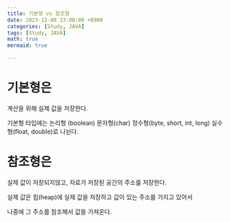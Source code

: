 ```yaml
---
title: 기본형 vs 참조형
date: 2023-12-08 23:00:00 +0900
categories: [Study, JAVA]
tags: [Study, JAVA]
math: true
mermaid: true

---
```


# 기본형은

계산을 위해 실제 값을 저장한다.

기본형 타입에는 논리형 (boolean)  문자형(char)  정수형(byte, short, int, long) 실수형(float, double)로 나뉜다.

# 참조형은

실제 값이 저장되지않고, 자료가 저장된 공간의 주소를 저장한다.

실제 값은 힙(heap)에 실제 값을 저장하고 값이 있는 주소를 가지고 있어서 

나중에 그 주소를 참조해서 값을 가져온다.